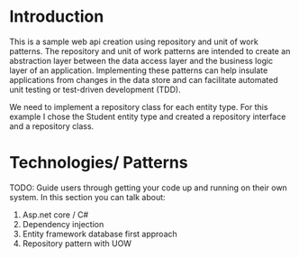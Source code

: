 # Introduction
This is a sample web api creation using repository and unit of work patterns.
The repository and unit of work patterns are intended to create an abstraction layer between the data access layer and the business logic layer of an application. Implementing these patterns can help insulate applications from changes in the data store and can facilitate automated unit testing or test-driven development (TDD).

We need to implement a repository class for each entity type. For this example I chose the Student entity type and created a repository interface and a repository class.

# Technologies/ Patterns
TODO: Guide users through getting your code up and running on their own system. In this section you can talk about:
1. Asp.net core / C#
2. Dependency injection
3. Entity framework database first approach
4. Repository pattern with UOW


